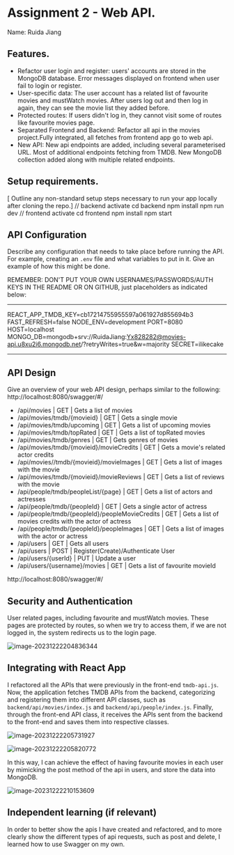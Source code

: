 # Assignment 2 - Web API.

Name: Ruida Jiang

## Features.

 + Refactor user login and register: users' accounts are stored in the MongoDB database. Error messages displayed on frontend when user fail to login or register.
 + User-specific data: The user account has a related list of favourite movies and mustWatch movies. After users log out and then log in again, they can see the movie list they added before.
 + Protected routes: If users didn't log in, they cannot visit some of routes like favourite movies page.
 + Separated Frontend and Backend: Refactor all api in the movies project.Fully integrated, all fetches from frontend app go to web api.
 + New API: New api endpoints are added, including several parameterised URL. Most of additional endpoints fetching from TMDB. New MongoDB collection added along with multiple related endpoints.

## Setup requirements.

[ Outline any non-standard setup steps necessary to run your app locally after cloning the repo.]
// backend activate
cd backend
npm install
npm run dev
// frontend activate
cd frontend
npm install
npm start


## API Configuration

Describe any configuration that needs to take place before running the API. For example, creating an `.env` file and what variables to put in it. Give an example of how this might be done.

REMEMBER: DON'T PUT YOUR OWN USERNAMES/PASSWORDS/AUTH KEYS IN THE README OR ON GITHUB, just placeholders as indicated below:

______________________
REACT_APP_TMDB_KEY=cb17214755955597a061927d855694b3
FAST_REFRESH=false
NODE_ENV=development
PORT=8080
HOST=localhost
MONGO_DB=mongodb+srv://RuidaJiang:Yx828282@movies-api.u8xu2i6.mongodb.net/?retryWrites=true&w=majority
SECRET=ilikecake
______________________

## API Design
Give an overview of your web API design, perhaps similar to the following: 
http://localhost:8080/swagger/#/

- /api/movies | GET | Gets a list of movies 
- /api/movies/tmdb/{movieid} | GET | Gets a single movie 
- /api/movies/tmdb/upcoming | GET | Gets a list of upcoming movies
- /api/movies/tmdb/topRated | GET | Gets a list of topRated movies
- /api/movies/tmdb/genres | GET | Gets genres of movies
- /api/movies/tmdb/{movieid}/movieCredits | GET | Gets a movie's related actor credits
- /api/movies//tmdb/{movieid}/movieImages | GET | Gets a list of images with the movie
- /api/movies/tmdb/{movieid}/movieReviews | GET | Gets a list of reviews with the movie
- /api/people/tmdb/peopleList/{page} | GET | Gets a list of actors and actresses
- /api/people/tmdb/{peopleId} | GET | Gets a single actor of actress
- /api/people/tmdb/{peopleId}/peopleMovieCredits | GET | Gets a list of movies credits with the actor of actress
- /api/people/tmdb/{peopleId}/peopleImages | GET | Gets a list of images with the actor or actress
- /api/users | GET | Gets all users
- /api/users | POST | Register(Create)/Authenticate User
- /api/users/{userId} | PUT | Update a user
- /api/users/{username}/movies | GET | Gets a list of favourite movieId

http://localhost:8080/swagger/#/

## Security and Authentication

User related pages, including favourite and mustWatch movies. These pages are protected by routes, so when we try to access them, if we are not logged in, the system redirects us to the login page.

![image-20231222204836344](C:\Users\江睿达\AppData\Roaming\Typora\typora-user-images\image-20231222204836344.png)

## Integrating with React App

I refactored all the APIs that were previously in the front-end `tmdb-api.js`. Now, the application fetches TMDB APIs from the backend, categorizing and registering them into different API classes, such as `backend/api/movies/index.js` and `backend/api/people/index.js`. Finally, through the front-end API class, it receives the APIs sent from the backend to the front-end and saves them into respective classes.

![image-20231222205731927](C:\Users\江睿达\AppData\Roaming\Typora\typora-user-images\image-20231222205731927.png)

![image-20231222205820772](C:\Users\江睿达\AppData\Roaming\Typora\typora-user-images\image-20231222205820772.png)

In this way, I can achieve the effect of having favourite movies in each user by mimicking the post method of the api in users, and store the data into MongoDB.

![image-20231222210153609](C:\Users\江睿达\AppData\Roaming\Typora\typora-user-images\image-20231222210153609.png)

## Independent learning (if relevant)

In order to better show the apis I have created and refactored, and to more clearly show the different types of api requests, such as post and delete, I learned how to use Swagger on my own.